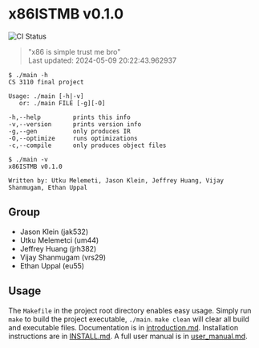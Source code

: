 <!-- THIS FILE IS GENERATED AUTOMATICALLY. -->
<!-- DO NOT EDIT THIS FILE. -->
<!-- EDIT README.md.template INSTEAD. -->
# x86ISTMB v0.1.0


![CI Status](https://github.com/ethanuppal/cs3110_compiler/actions/workflows/ci.yaml/badge.svg)

> "x86 is simple trust me bro"  
> Last updated: 2024-05-09 20:22:43.962937

```
$ ./main -h
CS 3110 final project

Usage: ./main [-h|-v]
   or: ./main FILE [-g][-O]

-h,--help         prints this info
-v,--version      prints version info
-g,--gen          only produces IR
-O,--optimize     runs optimizations
-c,--compile      only produces object files
```
```
$ ./main -v
x86ISTMB v0.1.0

Written by: Utku Melemeti, Jason Klein, Jeffrey Huang, Vijay Shanmugam, Ethan Uppal
```

## Group

- Jason Klein (jak532)
- Utku Melemetci (um44)
- Jeffrey Huang (jrh382)
- Vijay Shanmugam (vrs29)
- Ethan Uppal (eu55)

## Usage

The `Makefile` in the project root directory enables easy usage.
Simply run `make` to build the project executable, `./main`.
`make clean` will clear all build and executable files.
Documentation is in [introduction.md](docs/introduction.md).
Installation instructions are in [INSTALL.md](INSTALL.md).
A full user manual is in [user_manual.md](docs/user_manual.md).
